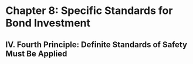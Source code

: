 # Chapter 8: Specific Standards for Bond Investment

## IV. Fourth Principle: Definite Standards of Safety Must Be Applied

